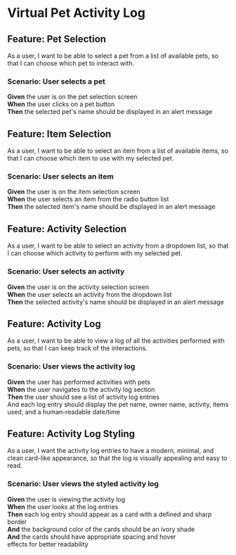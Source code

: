 # Virtual Pet Activity Log

## Feature: Pet Selection

As a user, I want to be able to select a pet from a list of available pets, so that I can choose which pet to interact with.

### Scenario: User selects a pet

**Given** the user is on the pet selection screen <br />
**When** the user clicks on a pet button <br />
**Then** the selected pet's name should be displayed in an alert message <br />

## Feature: Item Selection

As a user, I want to be able to select an item from a list of available items, so that I can choose which item to use with my selected pet.

### Scenario: User selects an item

**Given** the user is on the item selection screen <br />
**When** the user selects an item from the radio button list <br />
**Then** the selected item's name should be displayed in an alert message <br />

## Feature: Activity Selection

As a user, I want to be able to select an activity from a dropdown list, so that I can choose which activity to perform with my selected pet.

### Scenario: User selects an activity

**Given** the user is on the activity selection screen <br />
**When** the user selects an activity from the dropdown list <br />
**Then** the selected activity's name should be displayed in an alert message <br />

## Feature: Activity Log

As a user, I want to be able to view a log of all the activities performed with pets, so that I can keep track of the interactions.

### Scenario: User views the activity log

**Given** the user has performed activities with pets <br />
**When** the user navigates to the activity log section <br />
**Then** the user should see a list of activity log entries <br />
And each log entry should display the pet name, owner name, activity, items used, and a human-readable date/time

## Feature: Activity Log Styling

As a user, I want the activity log entries to have a modern, minimal, and clean card-like appearance, so that the log is visually appealing and easy to read.

### Scenario: User views the styled activity log

**Given** the user is viewing the activity log <br />
**When** the user looks at the log entries <br />
**Then** each log entry should appear as a card with a defined and sharp border <br />
**And** the background color of the cards should be an ivory shade <br />
**And** the cards should have appropriate spacing and hover <br /> effects for better readability